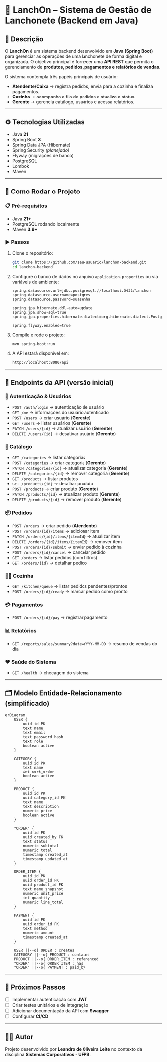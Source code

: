 # 🍔 LanchOn – Sistema de Gestão de Lanchonete (Backend em Java)

## 📌 Descrição

O **LanchOn** é um sistema backend desenvolvido em **Java (Spring Boot)** para gerenciar as operações de uma lanchonete de forma digital e organizada.
O objetivo principal é fornecer uma **API REST** que permita o gerenciamento de **produtos, pedidos, pagamentos e relatórios de vendas**.

O sistema contempla três papéis principais de usuário:

* **Atendente/Caixa** → registra pedidos, envia para a cozinha e finaliza pagamentos.
* **Cozinha** → acompanha a fila de pedidos e atualiza o status.
* **Gerente** → gerencia catálogo, usuários e acessa relatórios.

---

## ⚙️ Tecnologias Utilizadas

* Java **21**
* Spring Boot **3**
* Spring Data JPA (Hibernate)
* Spring Security *(planejado)*
* Flyway (migrações de banco)
* PostgreSQL
* Lombok
* Maven

---

## 🚀 Como Rodar o Projeto

### 📋 Pré-requisitos

* Java **21+**
* PostgreSQL rodando localmente
* Maven **3.9+**

### ▶️ Passos

1. Clone o repositório:

   ```bash
   git clone https://github.com/seu-usuario/lanchon-backend.git
   cd lanchon-backend
   ```

2. Configure o banco de dados no arquivo `application.properties` ou via variáveis de ambiente:

   ```properties
   spring.datasource.url=jdbc:postgresql://localhost:5432/lanchon
   spring.datasource.username=postgres
   spring.datasource.password=suasenha

   spring.jpa.hibernate.ddl-auto=update
   spring.jpa.show-sql=true
   spring.jpa.properties.hibernate.dialect=org.hibernate.dialect.PostgreSQLDialect

   spring.flyway.enabled=true
   ```

3. Compile e rode o projeto:

   ```bash
   mvn spring-boot:run
   ```

4. A API estará disponível em:

   ```
   http://localhost:8080/api
   ```

---

## 📖 Endpoints da API (versão inicial)

### 🔑 Autenticação & Usuários

* `POST /auth/login` → autenticação de usuário
* `GET /me` → informações do usuário autenticado
* `POST /users` → criar usuário (**Gerente**)
* `GET /users` → listar usuários (**Gerente**)
* `PATCH /users/{id}` → atualizar usuário (**Gerente**)
* `DELETE /users/{id}` → desativar usuário (**Gerente**)

### 🛒 Catálogo

* `GET /categories` → listar categorias
* `POST /categories` → criar categoria (**Gerente**)
* `PATCH /categories/{id}` → atualizar categoria (**Gerente**)
* `DELETE /categories/{id}` → remover categoria (**Gerente**)
* `GET /products` → listar produtos
* `GET /products/{id}` → detalhar produto
* `POST /products` → criar produto (**Gerente**)
* `PATCH /products/{id}` → atualizar produto (**Gerente**)
* `DELETE /products/{id}` → remover produto (**Gerente**)

### 📦 Pedidos

* `POST /orders` → criar pedido (**Atendente**)
* `POST /orders/{id}/items` → adicionar item
* `PATCH /orders/{id}/items/{itemId}` → atualizar item
* `DELETE /orders/{id}/items/{itemId}` → remover item
* `POST /orders/{id}/submit` → enviar pedido à cozinha
* `POST /orders/{id}/cancel` → cancelar pedido
* `GET /orders` → listar pedidos (com filtros)
* `GET /orders/{id}` → detalhar pedido

### 👨‍🍳 Cozinha

* `GET /kitchen/queue` → listar pedidos pendentes/prontos
* `POST /orders/{id}/ready` → marcar pedido como pronto

### 💳 Pagamentos

* `POST /orders/{id}/pay` → registrar pagamento

### 📊 Relatórios

* `GET /reports/sales/summary?date=YYYY-MM-DD` → resumo de vendas do dia

### ❤️ Saúde do Sistema

* `GET /health` → checagem do sistema

---

## 🗂️ Modelo Entidade-Relacionamento (simplificado)

```mermaid
erDiagram
    USER {
        uuid id PK
        text name
        text email
        text password_hash
        text role
        boolean active
    }

    CATEGORY {
        uuid id PK
        text name
        int sort_order
        boolean active
    }

    PRODUCT {
        uuid id PK
        uuid category_id FK
        text name
        text description
        numeric price
        boolean active
    }

    "ORDER" {
        uuid id PK
        uuid created_by FK
        text status
        numeric subtotal
        numeric total
        timestamp created_at
        timestamp updated_at
    }

    ORDER_ITEM {
        uuid id PK
        uuid order_id FK
        uuid product_id FK
        text name_snapshot
        numeric unit_price
        int quantity
        numeric line_total
    }

    PAYMENT {
        uuid id PK
        uuid order_id FK
        text method
        numeric amount
        timestamp created_at
    }

    USER ||--o{ ORDER : creates
    CATEGORY ||--o{ PRODUCT : contains
    PRODUCT ||--o{ ORDER_ITEM : referenced
    "ORDER" ||--o{ ORDER_ITEM : has
    "ORDER" ||--o{ PAYMENT : paid_by
```

---

## 📌 Próximos Passos

* [ ] Implementar autenticação com **JWT**
* [ ] Criar testes unitários e de integração
* [ ] Adicionar documentação da API com **Swagger**
* [ ] Configurar **CI/CD**

---

## 👨‍💻 Autor

Projeto desenvolvido por **Leandro de Oliveira Leite** no contexto da disciplina **Sistemas Corporativos - UFPB**.
